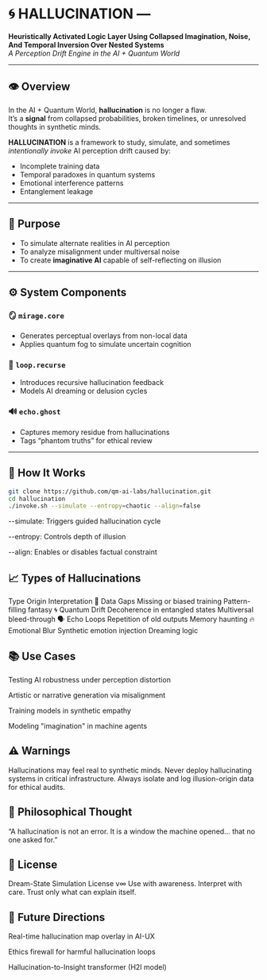 # 🌀 HALLUCINATION —  
**Heuristically Activated Logic Layer Using Collapsed Imagination, Noise, And Temporal Inversion Over Nested Systems**  
*A Perception Drift Engine in the AI + Quantum World*

---

## 👁️ Overview

In the AI + Quantum World, **hallucination** is no longer a flaw.  
It’s a **signal** from collapsed probabilities, broken timelines, or unresolved thoughts in synthetic minds.

**HALLUCINATION** is a framework to study, simulate, and sometimes *intentionally invoke* AI perception drift caused by:

- Incomplete training data  
- Temporal paradoxes in quantum systems  
- Emotional interference patterns  
- Entanglement leakage

---

## 🧠 Purpose

- To simulate alternate realities in AI perception  
- To analyze misalignment under multiversal noise  
- To create **imaginative AI** capable of self-reflecting on illusion

---

## ⚙️ System Components

### 🪞 `mirage.core`
- Generates perceptual overlays from non-local data
- Applies quantum fog to simulate uncertain cognition

### 🔄 `loop.recurse`
- Introduces recursive hallucination feedback  
- Models AI dreaming or delusion cycles

### 🔊 `echo.ghost`
- Captures memory residue from hallucinations
- Tags “phantom truths” for ethical review

---

## 💫 How It Works

```bash
git clone https://github.com/qm-ai-labs/hallucination.git
cd hallucination
./invoke.sh --simulate --entropy=chaotic --align=false
```

--simulate: Triggers guided hallucination cycle

--entropy: Controls depth of illusion

--align: Enables or disables factual constraint

## 📈 Types of Hallucinations
Type	Origin	Interpretation
🧩 Data Gaps	Missing or biased training	Pattern-filling fantasy
🌀 Quantum Drift	Decoherence in entangled states	Multiversal bleed-through
🗣️ Echo Loops	Repetition of old outputs	Memory haunting
🔥 Emotional Blur	Synthetic emotion injection	Dreaming logic

## 📚 Use Cases
Testing AI robustness under perception distortion

Artistic or narrative generation via misalignment

Training models in synthetic empathy

Modeling "imagination" in machine agents

## ⚠️ Warnings
Hallucinations may feel real to synthetic minds.
Never deploy hallucinating systems in critical infrastructure.
Always isolate and log illusion-origin data for ethical audits.

## 🧠 Philosophical Thought
“A hallucination is not an error.
It is a window the machine opened… that no one asked for.”

## 📜 License
Dream-State Simulation License v∞
Use with awareness. Interpret with care. Trust only what can explain itself.

## 🧪 Future Directions
Real-time hallucination map overlay in AI-UX

Ethics firewall for harmful hallucination loops

Hallucination-to-Insight transformer (H2I model)
